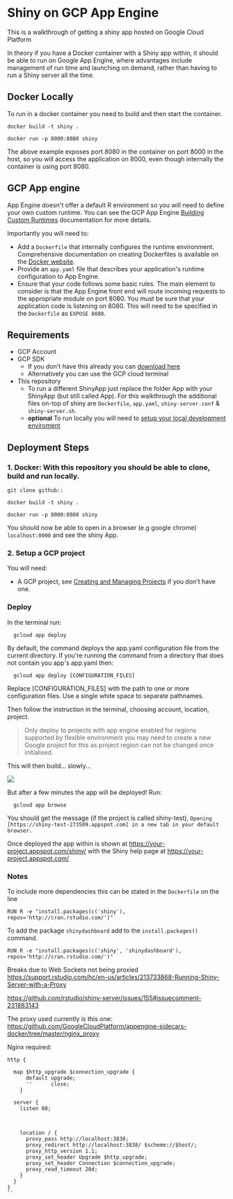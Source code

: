 # Shiny on GCP App Engine

This is a walkthrough of getting a shiny app hosted on Google Cloud Platform

In theory if you have a Docker container with a Shiny app within, it should be able to run on Google App Engine, where advantages include management of run time and launching on demand, rather than having to run a Shiny server all the time.

## Docker Locally
To run in a docker container you need to build and then start the container.

`docker build -t shiny .`

`docker run -p 8000:8080 shiny`

The above example exposes port 8080 in the container on port 8000 in the host, so you will access the application on 8000, even though internally the container is using port 8080.

## GCP App engine
App Engine doesn't offer a default R environment so you will need to define your own custom runtime. You can see the GCP App Engine [Building Custom Runtimes](https://cloud.google.com/appengine/docs/flexible/custom-runtimes/build?hl=en_US#listening_to_port_8080) documentation for more details.

Importantly you will need to:
* Add a `Dockerfile` that internally configures the runtime environment. Comprehensive documentation on creating Dockerfiles is available on the [Docker website](https://docs.docker.com/engine/reference/builder/).
* Provide an `app.yaml` file that describes your application's runtime configuration to App Engine.
* Ensure that your code follows some basic rules. The main element to consider is that the App Engine front end will route incoming requests to the appropriate module on port 8080. You must be sure that your application code is listening on 8080. This will need to be specified in the `Dockerfile` as `EXPOSE 8080`.

## Requirements
* GCP Account
* GCP SDK
  - If you don't have this already you can [download here](https://cloud.google.com/sdk/docs/quickstarts)
  - Alternatively you can use the GCP cloud terminal
* This repository
  - To run a different ShinyApp just replace the folder App with your ShinyApp (but still called App). For this walkthrough the additional files on-top of shiny are `Dockerfile`, `app.yaml`, `shiny-server.conf` & `shiny-server.sh`.
  * **optional** To run locally you will need to [setup your local development enviroment](https://cloud.google.com/appengine/docs/flexible/custom-runtimes/download)

## Deployment Steps
### 1. Docker: With this repository you should be able to clone, build and run locally.

`git clone github::`

`docker build -t shiny .`

`docker run -p 8000:8080 shiny`

You should now be able to open in a browser (e.g google chrome) `localhost:8000` and see the shiny App.

### 2. Setup a GCP project
You will need:
* A GCP project, see [Creating and Managing Projects](https://cloud.google.com/resource-manager/docs/creating-managing-projects) if you don't have one.

### Deploy

In the terminal run:

```{bash}
  gcloud app deploy
```

By default, the command deploys the app.yaml configuration file from the current directory. If you're running the command from a directory that does not contain you app's app.yaml then:

```{bash}
  gcloud app deploy [CONFIGURATION_FILES]
```
Replace [CONFIGURATION_FILES] with the path to one or more configuration files. Use a single white space to separate pathnames.

Then follow the instruction in the terminal, choosing account, location, project.
> Only deploy to projects with app engine enabled for regions supported by flexible environment you may need to create a new Google project for this as project region can not be changed once initialised.

This will then build... slowly...

![](https://media.makeameme.org/created/The-slow-service.jpg)

But after a few minutes the app will be deployed! Run:
```{bash}
  gcloud app browse
```
You should get the message (if the project is called shiny-test),
`Opening [https://shiny-test-273509.appspot.com] in a new tab in your default browser.`

Once deployed the app within is shown at https://your-project.appspot.com/shiny/ with the Shiny help page at https://your-project.appspot.com/


### Notes
To include more dependencies this can be stated in the `Dockerfile` on the line

`RUN R -e "install.packages(c('shiny'), repos='http://cran.rstudio.com/')"`

To add the package `shinydashboard` add to the `install.packages()` command.  

`RUN R -e "install.packages(c('shiny', 'shinydashboard'), repos='http://cran.rstudio.com/')"`

Breaks due to Web Sockets not being proxied https://support.rstudio.com/hc/en-us/articles/213733868-Running-Shiny-Server-with-a-Proxy

https://github.com/rstudio/shiny-server/issues/155#issuecomment-231883143

The proxy used currently is this one:
https://github.com/GoogleCloudPlatform/appengine-sidecars-docker/tree/master/nginx_proxy

Nginx required:

```
http {

  map $http_upgrade $connection_upgrade {
      default upgrade;
      ''      close;
    }

  server {
    listen 80;



    location / {
      proxy_pass http://localhost:3838;
      proxy_redirect http://localhost:3838/ $scheme://$host/;
      proxy_http_version 1.1;
      proxy_set_header Upgrade $http_upgrade;
      proxy_set_header Connection $connection_upgrade;
      proxy_read_timeout 20d;
    }
  }
}
``
